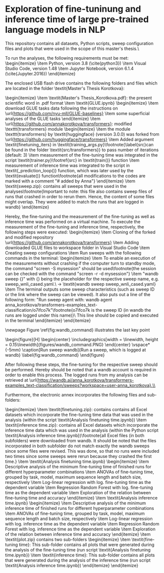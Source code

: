 # Exploration of fine-tuninung and inference time of large pre-trained language models in NLP

This repository contains all datasets, Python scripts, sweep configuration files and plots that were used in the scope of this master's thesis.\\

To run the analyses, the following requirements must be met:
\begin{itemize}
    \item Python, version 3.8 (\cite{python3})
    \item Visual Studio Code, version 1.48 
    \item Jupyter Notebook, version 6.1.4 (\cite{Jupyter.2016})
\end{itemize}

The enclosed USB flash drive contains the following folders and files which are located in the folder \textit{Master's Thesis Korotkova}:

\begin{itemize}
	\item \textit{Master's Thesis\_Korotkova.pdf}:  the present scientific word in .pdf format
	\item \textit{GLUE.ipynb}
	    \begin{itemize}
	        \item download GLUE tasks data following the instructions on \url{https://github.com/nyu-mll/GLUE-baselines}
	        \item some superficial analyses of the GLUE tasks
	    \end{itemize}
	\item \url{https://github.com/annakorotkova/transformers}: modified \texttt{transformers} module
	    \begin{itemize}
	        \item the module \texttt{transformers} by \textit{huggingface} (version 3.0.0) was forked from \url{https://github.com/huggingface/transformers}
	        \item Added argument \textit{finetuning\_iters} in \textit{training\_args.py}\footnote{\label{src}can be found in the folder \textit{src/transformers}} to pass number of iterations (default: 3)
	        \item measurement of the fine-tuning time was integrated in the script \textit{trainer.py}\footref{src} in \textit{train()} function
	        \item measurement of inference time was integrated to the script in \textit{\_prediction\_loop()} function, which was later used by the \textit{evaluate()} function\footnote{all modifications to the codes are marked with a comment "\# added by Anna"}
	    \end{itemize}
	\item \textit{sweep.zip}: contains all sweeps that were used in the analyses\footnote{Important to note: this file also contains sweep files of runs that crashed in order to rerun them. Hence, the content of some files might overlap. They were added to match the runs that are logged in wandb}
\end{itemize}

Hereby, the fine-tuning and the measurement of the fine-tuning as well as inference time was performed on a virtual machine.
To execute the measurement of the fine-tuning and inference time, respectively, the following steps were executed:
\begin{itemize}
    \item Cloning of the forked and modified repository \url{https://github.com/annakorotkova/transformers}
    \item Adding downloaded GLUE files to workspace folder in Visual Studio Code
    \item Creating sweep configurations
    \item Run sweeps with the following commands in the terminal:
        \begin{itemize}
            \item To enable an execution of the measurements without crashing if the computer turn to standby mode, the command "screen -S mysession" should be used\footnote{the session can be checked with the command "screen -r -d mysession"}
            \item "wandb sweep \{\}" with \{\} being the placeholder for the respective sweep name, e.g. sweep\_wnli\_cased.yaml.\\
            $\rightarrow$ \textit{wandb sweep sweep\_wnli\_cased.yaml}
            \item The terminal outputs some sweep characteristics (such as sweep ID or the link where the sweep can be viewed). It also puts out a line of the following form: "Run sweep agent with: wandb agent anna\_korotkova/transformers-examples\_text-classification/o7ifco7k"\footnote{o7ifco7k is the sweep ID (in wandb the runs are logged under this name)}\\
            This line should be copied and executed in the terminal
        \end{itemize}
\end{itemize}

\newpage
Figure \ref{fig:wandb_command} illustrates the last key point 

\begin{figure}[H]
    \begin{center}
    \includegraphics[width = \linewidth, height = 0.15\linewidth]{figures/wandb_command.PNG}
    \end{center}
    \vspace*{-5mm}
    \caption[Run sweep wandb]{Run a sweep, which is logged at wandb}
    \label{fig:wandb_command}
\end{figure}

After following these steps, the fine-tuning for the respective sweep should be performed. Hereby should be noted that a wandb account is required in order to enable this process. The logged runs from my analysis can be retrieved at \url{https://wandb.ai/anna_korotkova/transformers-examples_text-classification/sweeps?workspace=user-anna_korotkova}.\\

Furthermore, the electronic annex incorporates the following files and sub-folders:

\begin{itemize}
    \item \textit{finetuning.zip}: contains contains all Excel datasets which incorporate the fine-tuning time data that was used in the analysis (within the script \textit{Analysis finetuning time.ipynb})
	\item \textit{inference time.zip}: contains all Excel datasets which incorporate the inference time data which was used in the analysis (within the Python script \textit{Analysis inference time.ipynb})\footnote{all Excel files (in both subfolders) were downloaded from wandb. It should be noted that the files incorporated in both subfolder do not match exactly the wandb sweeps since some files were revised. This was done, so that no runs were included two times since some sweeps were rerun because they crashed the first time.}
    \item \textit{Analysis finetuning time.ipynb}
	    \begin{itemize}
	        \item Descriptive analysis of the minimum fine-tuning time of finished runs for different hyperparameter combinations
	        \item ANOVAs of fine-tuning time, grouped by task, model, maximum sequence length and batch size, respectively
	        \item Log-linear regression with log. fine-tuning time as the dependent variable 
	        \item Regression Random Forest with log. fine-tuning time as the dependent variable
		    \item Exploration of the relation between fine-tuning time and accuracy
	    \end{itemize}
	\item \textit{Analysis inference time.ipynb}
	    \begin{itemize}
	        \item Descriptive analysis of the minimum inference time of finished runs for different hyperparameter combinations
	        \item ANOVAs of fine-tuning time, grouped by task, model, maximum sequence length and batch size, respectively
	        \item Log-linear regression with log. inference time as the dependent variable
	        \item Regression Random Forest with log. inference time as the dependent variable 
	        \item Exploration of the relation between inference time and accuracy
	    \end{itemize}
	\item \textit{plot.zip} contains two sub-folders
	    \begin{itemize}
	        \item \textit{fine-tuning time}: This sub-folder contains all plots that were generated during the analysis of the fine-tuning time (run script \textit{Analysis finetuning time.ipynb})
	        \item \textit{inference time}: This sub-folder contains all plots that were generated during the analysis of the inference time (run script \textit{Analysis inference time.ipynb})
	    \end{itemize}
\end{itemize}
